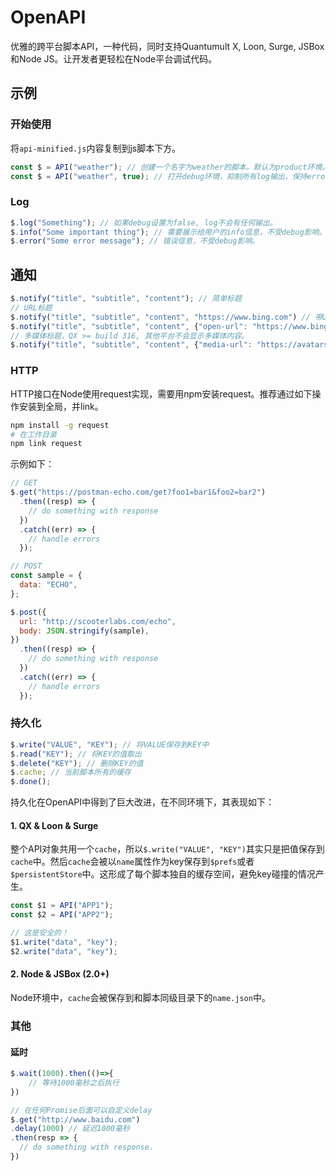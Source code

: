 # OpenAPI

优雅的跨平台脚本API，一种代码，同时支持Quantumult X, Loon, Surge, JSBox 和Node JS。让开发者更轻松在Node平台调试代码。

## 示例

### 开始使用
将`api-minified.js`内容复制到js脚本下方。
```javascript
const $ = API("weather"); // 创建一个名字为weather的脚本。默认为product环境。
const $ = API("weather", true); // 打开debug环境，抑制所有log输出，保持error信息。
```

### Log
```javascript
$.log("Something"); // 如果debug设置为false, log不会有任何输出。
$.info("Some important thing"); // 需要展示给用户的info信息，不受debug影响。
$.error("Some error message"); // 错误信息，不受debug影响。
```

## 通知

```javascript
$.notify("title", "subtitle", "content"); // 简单标题
// URL标题
$.notify("title", "subtitle", "content", "https://www.bing.com") // 带URL跳转的标题
$.notify("title", "subtitle", "content", {"open-url": "https://www.bing.com"}) // QX写法
// 多媒体标题，QX >= build 316, 其他平台不会显示多媒体内容。
$.notify("title", "subtitle", "content", {"media-url": "https://avatars2.githubusercontent.com/u/21050064?s=460&u=40a74913dd0a3d00670d05148c3a08c787470021&v=4"}) 
```

### HTTP

HTTP接口在Node使用request实现，需要用npm安装request。推荐通过如下操作安装到全局，并link。

```bash
npm install -g request
# 在工作目录
npm link request
```

示例如下：

```javascript
// GET
$.get("https://postman-echo.com/get?foo1=bar1&foo2=bar2")
  .then((resp) => {
    // do something with response
  })
  .catch((err) => {
    // handle errors
  });

// POST
const sample = {
  data: "ECHO",
};

$.post({
  url: "http://scooterlabs.com/echo",
  body: JSON.stringify(sample),
})
  .then((resp) => {
    // do something with response
  })
  .catch((err) => {
    // handle errors
  });
```

### 持久化

```javascript
$.write("VALUE", "KEY"); // 将VALUE保存到KEY中
$.read("KEY"); // 将KEY的值取出
$.delete("KEY"); // 删除KEY的值
$.cache; // 当前脚本所有的缓存
$.done();
```

持久化在OpenAPI中得到了巨大改进，在不同环境下，其表现如下：

#### 1. QX & Loon & Surge

整个API对象共用一个`cache`，所以`$.write("VALUE", "KEY")`其实只是把值保存到`cache`中。然后`cache`会被以`name`属性作为key保存到`$prefs`或者`$persistentStore`中。这形成了每个脚本独自的缓存空间，避免key碰撞的情况产生。

```javascript
const $1 = API("APP1");
const $2 = API("APP2");

// 这是安全的！
$1.write("data", "key");
$2.write("data", "key");
```

#### 2. Node & JSBox (2.0+)

Node环境中，`cache`会被保存到和脚本同级目录下的`name.json`中。

### 其他

#### 延时

```javascript
$.wait(1000).then(()=>{
	// 等待1000毫秒之后执行
})

// 在任何Promise后面可以自定义delay
$.get("http://www.baidu.com")
.delay(1000) // 延迟1000毫秒
.then(resp => {
  // do something with response.
})
```



